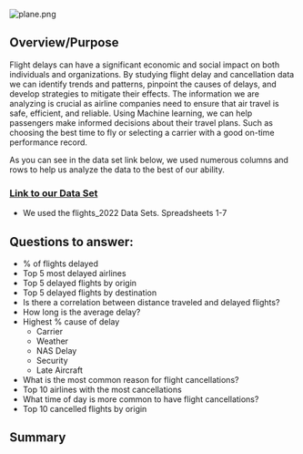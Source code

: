 ![plane.png](https://github.com/Adam-Warrick/project/blob/Dev/plane.png)


## Overview/Purpose

Flight delays can have a significant economic and social impact on both individuals and organizations. By studying flight delay and cancellation data we can identify trends and patterns, pinpoint the causes of delays, and develop strategies to mitigate their effects. The information we are analyzing is crucial as airline companies need to ensure that air travel is safe, efficient, and reliable. Using Machine learning, we can help passengers make informed decisions about their travel plans. Such as choosing the best time to fly or selecting a carrier with a good on-time performance record.

As you can see in the data set link below, we used numerous columns and rows to help us analyze the data to the best of our ability. 

### [Link to our Data Set](https://www.kaggle.com/datasets/robikscube/flight-delay-dataset-20182022)
* We used the flights_2022 Data Sets. Spreadsheets 1-7


## Questions to answer:
* % of flights delayed
* Top 5 most delayed airlines
* Top 5 delayed flights by origin
* Top 5 delayed flights by destination
* Is there a correlation between distance traveled and delayed flights? 
* How long is the average delay?
* Highest % cause of delay
  * Carrier
  * Weather
  * NAS Delay
  * Security
  * Late Aircraft
* What is the most common reason for flight cancellations?
* Top 10 airlines with the most cancellations
* What time of day is more common to have flight cancellations?
* Top 10 cancelled flights by origin

## Summary
